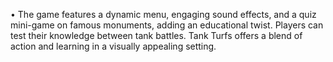•	The game features a dynamic menu, engaging sound effects, and a quiz mini-game on famous monuments, adding an educational twist. Players can test their knowledge between tank battles. Tank Turfs offers a blend of action and learning in a visually appealing setting.
